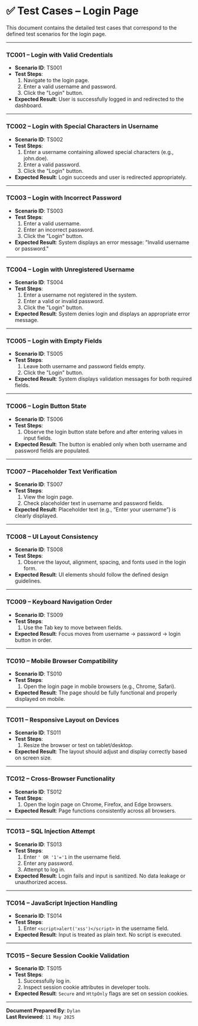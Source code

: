 # ✅ Test Cases – Login Page

This document contains the detailed test cases that correspond to the defined test scenarios for the login page.

---

### TC001 – Login with Valid Credentials

- **Scenario ID**: TS001  
- **Test Steps**:
  1. Navigate to the login page.
  2. Enter a valid username and password.
  3. Click the "Login" button.  
- **Expected Result**: User is successfully logged in and redirected to the dashboard.

---

### TC002 – Login with Special Characters in Username

- **Scenario ID**: TS002  
- **Test Steps**:
  1. Enter a username containing allowed special characters (e.g., john.doe).
  2. Enter a valid password.
  3. Click the "Login" button.  
- **Expected Result**: Login succeeds and user is redirected appropriately.

---

### TC003 – Login with Incorrect Password

- **Scenario ID**: TS003  
- **Test Steps**:
  1. Enter a valid username.
  2. Enter an incorrect password.
  3. Click the "Login" button.  
- **Expected Result**: System displays an error message: "Invalid username or password."

---

### TC004 – Login with Unregistered Username

- **Scenario ID**: TS004  
- **Test Steps**:
  1. Enter a username not registered in the system.
  2. Enter a valid or invalid password.
  3. Click the "Login" button.  
- **Expected Result**: System denies login and displays an appropriate error message.

---

### TC005 – Login with Empty Fields

- **Scenario ID**: TS005  
- **Test Steps**:
  1. Leave both username and password fields empty.
  2. Click the "Login" button.  
- **Expected Result**: System displays validation messages for both required fields.

---

### TC006 – Login Button State

- **Scenario ID**: TS006  
- **Test Steps**:
  1. Observe the login button state before and after entering values in input fields.  
- **Expected Result**: The button is enabled only when both username and password fields are populated.

---

### TC007 – Placeholder Text Verification

- **Scenario ID**: TS007  
- **Test Steps**:
  1. View the login page.
  2. Check placeholder text in username and password fields.  
- **Expected Result**: Placeholder text (e.g., “Enter your username”) is clearly displayed.

---

### TC008 – UI Layout Consistency

- **Scenario ID**: TS008  
- **Test Steps**:
  1. Observe the layout, alignment, spacing, and fonts used in the login form.  
- **Expected Result**: UI elements should follow the defined design guidelines.

---

### TC009 – Keyboard Navigation Order

- **Scenario ID**: TS009  
- **Test Steps**:
  1. Use the Tab key to move between fields.  
- **Expected Result**: Focus moves from username → password → login button in order.

---

### TC010 – Mobile Browser Compatibility

- **Scenario ID**: TS010  
- **Test Steps**:
  1. Open the login page in mobile browsers (e.g., Chrome, Safari).  
- **Expected Result**: The page should be fully functional and properly displayed on mobile.

---

### TC011 – Responsive Layout on Devices

- **Scenario ID**: TS011  
- **Test Steps**:
  1. Resize the browser or test on tablet/desktop.  
- **Expected Result**: The layout should adjust and display correctly based on screen size.

---

### TC012 – Cross-Browser Functionality

- **Scenario ID**: TS012  
- **Test Steps**:
  1. Open the login page on Chrome, Firefox, and Edge browsers.  
- **Expected Result**: Page functions consistently across all browsers.

---

### TC013 – SQL Injection Attempt

- **Scenario ID**: TS013  
- **Test Steps**:
  1. Enter `' OR '1'='1` in the username field.
  2. Enter any password.
  3. Attempt to log in.  
- **Expected Result**: Login fails and input is sanitized. No data leakage or unauthorized access.

---

### TC014 – JavaScript Injection Handling

- **Scenario ID**: TS014  
- **Test Steps**:
  1. Enter `<script>alert('xss')</script>` in the username field.  
- **Expected Result**: Input is treated as plain text. No script is executed.

---

### TC015 – Secure Session Cookie Validation

- **Scenario ID**: TS015  
- **Test Steps**:
  1. Successfully log in.
  2. Inspect session cookie attributes in developer tools.  
- **Expected Result**: `Secure` and `HttpOnly` flags are set on session cookies.

---

**Document Prepared By**: `Dylan`  
**Last Reviewed**: `11 May 2025`
